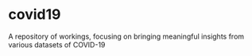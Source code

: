 # covid19
A repository of workings, focusing on bringing meaningful insights from various datasets of COVID-19
